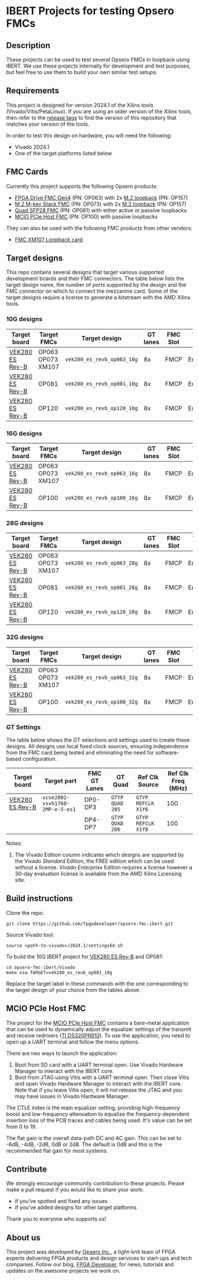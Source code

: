 # IBERT Projects for testing Opsero FMCs

## Description

These projects can be used to test several Opsero FMCs in loopback using IBERT. We use these
projects internally for development and test purposes, but feel free to use them to build your
own similar test setups.

## Requirements

This project is designed for version 2024.1 of the Xilinx tools (Vivado/Vitis/PetaLinux). 
If you are using an older version of the Xilinx tools, then refer to the 
[release tags](https://github.com/fpgadeveloper/opsero-fmc-ibert/tags "releases")
to find the version of this repository that matches your version of the tools.

In order to test this design on hardware, you will need the following:

* Vivado 2024.1
* One of the target platforms listed below

## FMC Cards

Currently this project supports the following Opsero products:

* [FPGA Drive FMC Gen4] (PN: OP063) with 2x [M.2 loopback] (PN: OP157)
* [M.2 M-key Stack FMC] (PN: OP073) with 2x [M.2 loopback] (PN: OP157)
* [Quad SFP28 FMC] (PN: OP081) with either active or passive loopbacks
* [MCIO PCIe Host FMC] (PN: OP100) with passive loopbacks

They can also be used with the following FMC products from other vendors:

* [FMC XM107 Loopback card]

## Target designs

This repo contains several designs that target various supported development boards and their
FMC connectors. The table below lists the target design name, the number of ports supported by the design and 
the FMC connector on which to connect the mezzanine card. Some of the target designs
require a license to generate a bitstream with the AMD Xilinx tools.

<!-- updater start -->
### 10G designs

| Target board          | Target FMCs          | Target design                | GT lanes    | FMC Slot    | Vivado<br> Edition |
|-----------------------|----------------------|------------------------------|-------------|-------------|-------|
| [VEK280 ES Rev-B]     | OP063<br>OP073<br>XM107 | `vek280_es_revb_op063_10g`   | 8x          | FMCP        | Enterprise |
| [VEK280 ES Rev-B]     | OP081                | `vek280_es_revb_op081_10g`   | 8x          | FMCP        | Enterprise |
| [VEK280 ES Rev-B]     | OP120                | `vek280_es_revb_op120_10g`   | 8x          | FMCP        | Enterprise |

### 16G designs

| Target board          | Target FMCs          | Target design                | GT lanes    | FMC Slot    | Vivado<br> Edition |
|-----------------------|----------------------|------------------------------|-------------|-------------|-------|
| [VEK280 ES Rev-B]     | OP063<br>OP073<br>XM107 | `vek280_es_revb_op063_16g`   | 8x          | FMCP        | Enterprise |
| [VEK280 ES Rev-B]     | OP100                | `vek280_es_revb_op100_16g`   | 8x          | FMCP        | Enterprise |

### 28G designs

| Target board          | Target FMCs          | Target design                | GT lanes    | FMC Slot    | Vivado<br> Edition |
|-----------------------|----------------------|------------------------------|-------------|-------------|-------|
| [VEK280 ES Rev-B]     | OP063<br>OP073<br>XM107 | `vek280_es_revb_op063_28g`   | 8x          | FMCP        | Enterprise |
| [VEK280 ES Rev-B]     | OP081                | `vek280_es_revb_op081_28g`   | 8x          | FMCP        | Enterprise |
| [VEK280 ES Rev-B]     | OP120                | `vek280_es_revb_op120_28g`   | 8x          | FMCP        | Enterprise |

### 32G designs

| Target board          | Target FMCs          | Target design                | GT lanes    | FMC Slot    | Vivado<br> Edition |
|-----------------------|----------------------|------------------------------|-------------|-------------|-------|
| [VEK280 ES Rev-B]     | OP063<br>OP073<br>XM107 | `vek280_es_revb_op063_32g`   | 8x          | FMCP        | Enterprise |
| [VEK280 ES Rev-B]     | OP100                | `vek280_es_revb_op100_32g`   | 8x          | FMCP        | Enterprise |

### GT Settings

The table below shows the GT selections and settings used to create these designs.
All designs use local fixed clock sources, ensuring independence from the FMC card being tested and
eliminating the need for software-based configuration.

| Target board          | Target part                       | FMC GT Lanes | GT Quad         | Ref Clk Source     | Ref Clk Freq (MHz) |
|-----------------------|-----------------------------------|--------------|-----------------|--------------------|--------------|
| [VEK280 ES Rev-B]     | `xcve2802-vsvh1760-2MP-e-S-es1`   | DP0-DP3      | `GTYP QUAD 205` | `GTYP REFCLK X1Y6` | 100        |
|                       |                                   | DP4-DP7      | `GTYP QUAD 206` | `GTYP REFCLK X1Y8` | 100        |

[VEK280 ES Rev-B]: https://www.xilinx.com/vek280
<!-- updater end -->

Notes:

1. The Vivado Edition column indicates which designs are supported by the Vivado *Standard* Edition, the
   FREE edition which can be used without a license. Vivado *Enterprise* Edition requires
   a license however a 30-day evaluation license is available from the AMD Xilinx Licensing site.

## Build instructions

Clone the repo:
```
git clone https://github.com/fpgadeveloper/opsero-fmc-ibert.git
```

Source Vivado tool:

```
source <path-to-vivado>/2024.1/settings64.sh
```

To build the 10G IBERT project for [VEK280 ES Rev-B] and OP081:

```
cd opsero-fmc-ibert/Vivado
make xsa TARGET=vek280_es_revb_op081_10g
```

Replace the target label in these commands with the one corresponding to the target design of your
choice from the tables above.

## MCIO PCIe Host FMC

The project for the [MCIO PCIe Host FMC] contains a bare-metal application that can be used to dynamically
adjust the equalizer settings of the transmit and receive redrivers ([TI DS320PR810]). To use the application,
you need to open up a UART terminal and follow the menu options.

There are two ways to launch the application:

1. Boot from SD card with a UART terminal open. Use Vivado Hardware Manager to interact with the IBERT core.
2. Boot from JTAG using Vitis with a UART terminal open. Then close Vitis and open Vivado Hardware Manager to 
   interact with the IBERT core. Note that if you leave Vitis open, it will not release the JTAG and you may 
   have issues in Vivado Hardware Manager.

The CTLE index is the main equalizer setting, providing high-frequency boost and low-frequency attenuation to 
equalize the frequency-dependent insertion loss of the PCB traces and cables being used. It's value can be set
from 0 to 19.

The flat gain is the overall data-path DC and AC gain. This can be set to -6dB, -4dB, -2dB, 0dB or 2dB. The 
default is 0dB and this is the recommended flat gain for most systems.

## Contribute

We strongly encourage community contribution to these projects. Please make a pull request if you
would like to share your work:
* if you've spotted and fixed any issues
* if you've added designs for other target platforms

Thank you to everyone who supports us!

## About us

This project was developed by [Opsero Inc.](https://opsero.com "Opsero Inc."),
a tight-knit team of FPGA experts delivering FPGA products and design services to start-ups and tech companies. 
Follow our blog, [FPGA Developer](https://www.fpgadeveloper.com "FPGA Developer"), for news, tutorials and
updates on the awesome projects we work on.

[FPGA Drive FMC Gen4]: https://www.fpgadrive.com/docs/fpga-drive-fmc-gen4/overview/
[M.2 M-key Stack FMC]: https://www.fpgadrive.com/docs/m2-mkey-stack-fmc/overview/
[M.2 loopback]: https://opsero.com/product/m-2-loopback-2230-mkey/
[FMC XM107 Loopback card]: https://docs.amd.com/v/u/en-US/ug539
[Quad SFP28 FMC]: https://ethernetfmc.com/docs/quad-sfp28-fmc/overview/
[MCIO PCIe Host FMC]: https://opsero.com/product/mcio-pcie-host-fmc
[TI DS320PR810]: https://www.ti.com/product/DS320PR810
